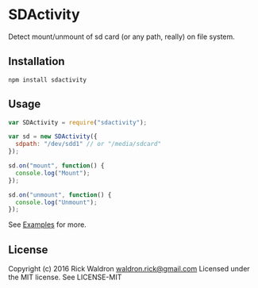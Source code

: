 # SDActivity

Detect mount/unmount of sd card (or any path, really) on file system.


## Installation

```
npm install sdactivity
```


## Usage 

```js
var SDActivity = require("sdactivity");

var sd = new SDActivity({
  sdpath: "/dev/sdd1" // or "/media/sdcard"
});

sd.on("mount", function() {
  console.log("Mount");
});

sd.on("unmount", function() {
  console.log("Unmount");
});
```


See [Examples]() for more. 


## License

Copyright (c) 2016 Rick Waldron <waldron.rick@gmail.com>
Licensed under the MIT license. See LICENSE-MIT
